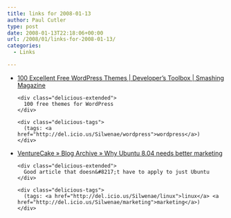 ```yaml
---
title: links for 2008-01-13
author: Paul Cutler
type: post
date: 2008-01-13T22:18:06+00:00
url: /2008/01/links-for-2008-01-13/
categories:
  - Links

---
```

<ul class="delicious">
  <li>
    <div class="delicious-link">
      <a href="http://www.smashingmagazine.com/2008/01/08/100-excellent-free-high-quality-wordpress-themes/">100 Excellent Free WordPress Themes | Developer&#8217;s Toolbox | Smashing Magazine</a>
    </div>
    
    <div class="delicious-extended">
      100 free themes for WordPress
    </div>
    
    <div class="delicious-tags">
      (tags: <a href="http://del.icio.us/Silwenae/wordpress">wordpress</a>)
    </div>
  </li>
  
  <li>
    <div class="delicious-link">
      <a href="http://www.venturecake.com/why-ubuntu-804-needs-better-marketing/">VentureCake » Blog Archive » Why Ubuntu 8.04 needs better marketing</a>
    </div>
    
    <div class="delicious-extended">
      Good article that doesn&#8217;t have to apply to just Ubuntu
    </div>
    
    <div class="delicious-tags">
      (tags: <a href="http://del.icio.us/Silwenae/linux">linux</a> <a href="http://del.icio.us/Silwenae/marketing">marketing</a>)
    </div>
  </li>
</ul>